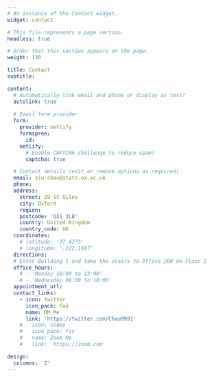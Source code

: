 ```yaml
---
# An instance of the Contact widget.
widget: contact

# This file represents a page section.
headless: true

# Order that this section appears on the page.
weight: 130

title: Contact
subtitle:

content:
  # Automatically link email and phone or display as text?
  autolink: true
  
  # Email form provider
  form:
    provider: netlify
    formspree:
      id:
    netlify:
      # Enable CAPTCHA challenge to reduce spam?
      captcha: true

  # Contact details (edit or remove options as required)
  email: siu.chau@stats.ox.ac.uk
  phone: 
  address:
    street: 29 St Giles
    city: Oxford
    region: 
    postcode: 'OX1 3LB'
    country: United Kingdom
    country_code: UK
  coordinates:
    # latitude: '37.4275'
    # longitude: '-122.1697'
  directions: 
  # Enter Building 1 and take the stairs to Office 200 on Floor 2
  office_hours:
    # - 'Monday 10:00 to 13:00'
    # - 'Wednesday 09:00 to 10:00'
  appointment_url: 
  contact_links:
    - icon: twitter
      icon_pack: fab
      name: DM Me
      link: 'https://twitter.com/Chau9991'
    # - icon: video
    #   icon_pack: fas
    #   name: Zoom Me
    #   link: 'https://zoom.com'

design:
  columns: '2'
---
```

